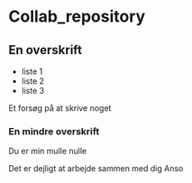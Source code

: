 # Collab_repository

## En overskrift

+ liste 1
+ liste 2
+ liste 3


Et forsøg på at skrive noget

### En mindre overskrift

Du er min mulle nulle

Det er dejligt at arbejde sammen med dig Anso
